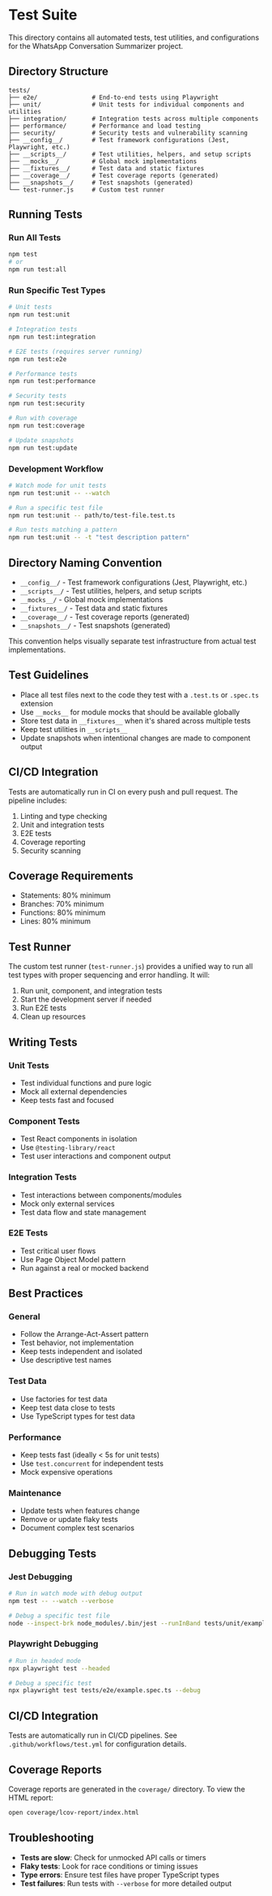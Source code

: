 # Test Suite

This directory contains all automated tests, test utilities, and configurations for the WhatsApp Conversation Summarizer project.

## Directory Structure

```
tests/
├── e2e/               # End-to-end tests using Playwright
├── unit/              # Unit tests for individual components and utilities
├── integration/       # Integration tests across multiple components
├── performance/       # Performance and load testing
├── security/          # Security tests and vulnerability scanning
├── __config__/        # Test framework configurations (Jest, Playwright, etc.)
├── __scripts__/       # Test utilities, helpers, and setup scripts
├── __mocks__/         # Global mock implementations
├── __fixtures__/      # Test data and static fixtures
├── __coverage__/      # Test coverage reports (generated)
├── __snapshots__/     # Test snapshots (generated)
└── test-runner.js     # Custom test runner
```

## Running Tests

### Run All Tests
```bash
npm test
# or
npm run test:all
```

### Run Specific Test Types
```bash
# Unit tests
npm run test:unit

# Integration tests
npm run test:integration

# E2E tests (requires server running)
npm run test:e2e

# Performance tests
npm run test:performance

# Security tests
npm run test:security

# Run with coverage
npm run test:coverage

# Update snapshots
npm run test:update
```

### Development Workflow

```bash
# Watch mode for unit tests
npm run test:unit -- --watch

# Run a specific test file
npm run test:unit -- path/to/test-file.test.ts

# Run tests matching a pattern
npm run test:unit -- -t "test description pattern"
```

## Directory Naming Convention

- `__config__/` - Test framework configurations (Jest, Playwright, etc.)
- `__scripts__/` - Test utilities, helpers, and setup scripts
- `__mocks__/` - Global mock implementations
- `__fixtures__/` - Test data and static fixtures
- `__coverage__/` - Test coverage reports (generated)
- `__snapshots__/` - Test snapshots (generated)

This convention helps visually separate test infrastructure from actual test implementations.

## Test Guidelines

- Place all test files next to the code they test with a `.test.ts` or `.spec.ts` extension
- Use `__mocks__` for module mocks that should be available globally
- Store test data in `__fixtures__` when it's shared across multiple tests
- Keep test utilities in `__scripts__`
- Update snapshots when intentional changes are made to component output

## CI/CD Integration

Tests are automatically run in CI on every push and pull request. The pipeline includes:

1. Linting and type checking
2. Unit and integration tests
3. E2E tests
4. Coverage reporting
5. Security scanning

## Coverage Requirements

- Statements: 80% minimum
- Branches: 70% minimum
- Functions: 80% minimum
- Lines: 80% minimum

## Test Runner

The custom test runner (`test-runner.js`) provides a unified way to run all test types with proper sequencing and error handling. It will:

1. Run unit, component, and integration tests
2. Start the development server if needed
3. Run E2E tests
4. Clean up resources

## Writing Tests

### Unit Tests
- Test individual functions and pure logic
- Mock all external dependencies
- Keep tests fast and focused

### Component Tests
- Test React components in isolation
- Use `@testing-library/react`
- Test user interactions and component output

### Integration Tests
- Test interactions between components/modules
- Mock only external services
- Test data flow and state management

### E2E Tests
- Test critical user flows
- Use Page Object Model pattern
- Run against a real or mocked backend

## Best Practices

### General
- Follow the Arrange-Act-Assert pattern
- Test behavior, not implementation
- Keep tests independent and isolated
- Use descriptive test names

### Test Data
- Use factories for test data
- Keep test data close to tests
- Use TypeScript types for test data

### Performance
- Keep tests fast (ideally < 5s for unit tests)
- Use `test.concurrent` for independent tests
- Mock expensive operations

### Maintenance
- Update tests when features change
- Remove or update flaky tests
- Document complex test scenarios

## Debugging Tests

### Jest Debugging
```bash
# Run in watch mode with debug output
npm test -- --watch --verbose

# Debug a specific test file
node --inspect-brk node_modules/.bin/jest --runInBand tests/unit/example.test.ts
```

### Playwright Debugging
```bash
# Run in headed mode
npx playwright test --headed

# Debug a specific test
npx playwright test tests/e2e/example.spec.ts --debug
```

## CI/CD Integration

Tests are automatically run in CI/CD pipelines. See `.github/workflows/test.yml` for configuration details.

## Coverage Reports

Coverage reports are generated in the `coverage/` directory. To view the HTML report:

```bash
open coverage/lcov-report/index.html
```

## Troubleshooting

- **Tests are slow**: Check for unmocked API calls or timers
- **Flaky tests**: Look for race conditions or timing issues
- **Type errors**: Ensure test files have proper TypeScript types
- **Test failures**: Run tests with `--verbose` for more detailed output 